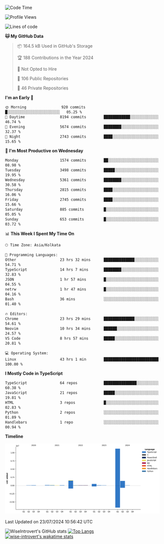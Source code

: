 <!--START_SECTION:waka-->
![Code Time](http://img.shields.io/badge/Code%20Time-1%2C954%20hrs%2058%20mins-blue)

![Profile Views](http://img.shields.io/badge/Profile%20Views-0-blue)

![Lines of code](https://img.shields.io/badge/From%20Hello%20World%20I%27ve%20Written-15.3%20million%20lines%20of%20code-blue)

**🐱 My GitHub Data** 

> 📦 164.5 kB Used in GitHub's Storage 
 > 
> 🏆 188 Contributions in the Year 2024
 > 
> 🚫 Not Opted to Hire
 > 
> 📜 106 Public Repositories 
 > 
> 🔑 46 Private Repositories 
 > 
**I'm an Early 🐤** 

```text
🌞 Morning                920 commits         █░░░░░░░░░░░░░░░░░░░░░░░░   05.25 % 
🌆 Daytime                8194 commits        ████████████░░░░░░░░░░░░░   46.74 % 
🌃 Evening                5674 commits        ████████░░░░░░░░░░░░░░░░░   32.37 % 
🌙 Night                  2743 commits        ████░░░░░░░░░░░░░░░░░░░░░   15.65 % 
```
📅 **I'm Most Productive on Wednesday** 

```text
Monday                   1574 commits        ██░░░░░░░░░░░░░░░░░░░░░░░   08.98 % 
Tuesday                  3498 commits        █████░░░░░░░░░░░░░░░░░░░░   19.95 % 
Wednesday                5361 commits        ████████░░░░░░░░░░░░░░░░░   30.58 % 
Thursday                 2815 commits        ████░░░░░░░░░░░░░░░░░░░░░   16.06 % 
Friday                   2745 commits        ████░░░░░░░░░░░░░░░░░░░░░   15.66 % 
Saturday                 885 commits         █░░░░░░░░░░░░░░░░░░░░░░░░   05.05 % 
Sunday                   653 commits         █░░░░░░░░░░░░░░░░░░░░░░░░   03.72 % 
```


📊 **This Week I Spent My Time On** 

```text
🕑︎ Time Zone: Asia/Kolkata

💬 Programming Languages: 
Other                    23 hrs 32 mins      ██████████████░░░░░░░░░░░   54.71 % 
TypeScript               14 hrs 7 mins       ████████░░░░░░░░░░░░░░░░░   32.83 % 
JSON                     1 hr 57 mins        █░░░░░░░░░░░░░░░░░░░░░░░░   04.55 % 
netrw                    1 hr 47 mins        █░░░░░░░░░░░░░░░░░░░░░░░░   04.16 % 
Bash                     36 mins             ░░░░░░░░░░░░░░░░░░░░░░░░░   01.40 % 

🔥 Editors: 
Chrome                   23 hrs 29 mins      ██████████████░░░░░░░░░░░   54.61 % 
Neovim                   10 hrs 34 mins      ██████░░░░░░░░░░░░░░░░░░░   24.57 % 
VS Code                  8 hrs 57 mins       █████░░░░░░░░░░░░░░░░░░░░   20.81 % 

💻 Operating System: 
Linux                    43 hrs 1 min        █████████████████████████   100.00 % 
```

**I Mostly Code in TypeScript** 

```text
TypeScript               64 repos            ███████████████░░░░░░░░░░   60.38 % 
JavaScript               21 repos            █████░░░░░░░░░░░░░░░░░░░░   19.81 % 
HTML                     3 repos             █░░░░░░░░░░░░░░░░░░░░░░░░   02.83 % 
Python                   2 repos             ░░░░░░░░░░░░░░░░░░░░░░░░░   01.89 % 
Handlebars               1 repo              ░░░░░░░░░░░░░░░░░░░░░░░░░   00.94 % 
```



**Timeline**

![Lines of Code chart](https://raw.githubusercontent.com/wise-introvert/wise-introvert/master/assets/bar_graph.png)


 Last Updated on 23/07/2024 10:56:42 UTC
<!--END_SECTION:waka-->

![WiseIntrovert's GitHub stats](https://github-readme-stats.vercel.app/api?username=wise-introvert&count_private=true&show_icons=true)
[![Top Langs](https://github-readme-stats.vercel.app/api/top-langs/?username=wise-introvert&langs_count=10)](https://github.com/anuraghazra/github-readme-stats)
[![wise-introvert's wakatime stats](https://github-readme-stats.vercel.app/api/wakatime?username=wiseintrovert)](https://github.com/anuraghazra/github-readme-stats)
